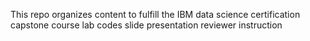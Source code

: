 This repo organizes content to fulfill the IBM data science certification capstone course
  lab codes
  slide presentation
  reviewer instruction

  
